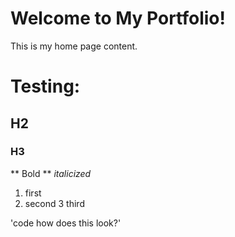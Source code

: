 # Welcome to My Portfolio!
This is my home page content.

# Testing: 
## H2
### H3

** Bold **
*italicized*
1. first
2. second
3 third

'code how does this look?' 
